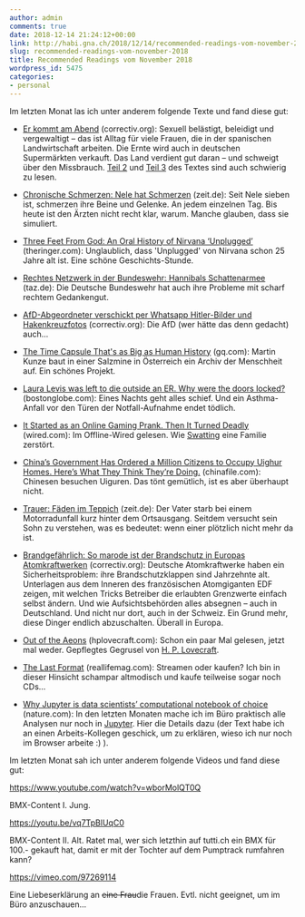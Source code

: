```yaml
---
author: admin
comments: true
date: 2018-12-14 21:24:12+00:00
link: http://habi.gna.ch/2018/12/14/recommended-readings-vom-november-2018/
slug: recommended-readings-vom-november-2018
title: Recommended Readings vom November 2018
wordpress_id: 5475
categories:
- personal
---
```




Im letzten Monat las ich unter anderem folgende Texte und fand diese gut:




    
  * [Er kommt am Abend](https://correctiv.org/top-stories/2018/04/30/er-kommt-am-abend/) (correctiv.org): Sexuell belästigt, beleidigt und vergewaltigt – das ist Alltag für viele Frauen, die in der spanischen Landwirtschaft arbeiten. Die Ernte wird auch in deutschen Supermärkten verkauft. Das Land verdient gut daran – und schweigt über den Missbrauch. [Teil 2](https://correctiv.org/top-stories/2018/05/02/im-schatten-der-kirschtomaten/) und [Teil 3](https://correctiv.org/top-stories/2018/05/03/nur-eine-nummer/) des Textes sind auch schwierig zu lesen.

    
  * [Chronische Schmerzen: Nele hat Schmerzen](https://www.zeit.de/gesellschaft/zeitgeschehen/2018-11/chronische-schmerzen-borreliose-diagnose-ungeklaert) (zeit.de): Seit Nele sieben ist, schmerzen ihre Beine und Gelenke. An jedem einzelnen Tag. Bis heute ist den Ärzten nicht recht klar, warum. Manche glauben, dass sie simuliert.

    
  * [Three Feet From God: An Oral History of Nirvana ‘Unplugged’](https://www.theringer.com/music/2018/11/14/18087878/nirvana-unplugged-oral-history-kurt-cobain) (theringer.com): Unglaublich, dass 'Unplugged' von Nirvana schon 25 Jahre alt ist. Eine schöne Geschichts-Stunde.

    
  * [Rechtes Netzwerk in der Bundeswehr: Hannibals Schattenarmee](https://www.taz.de/!5548926/) (taz.de): Die Deutsche Bundeswehr hat auch ihre Probleme mit scharf rechtem Gedankengut.

    
  * [AfD-Abgeordneter verschickt per Whatsapp Hitler-Bilder und Hakenkreuzfotos](https://correctiv.org/aktuelles/neue-rechte/2018/10/30/afd-abgeordneter-verschickt-per-whatsapp-hitler-bilder-und-hakenkreuzfotos/) (correctiv.org): Die AfD (wer hätte das denn gedacht) auch...

    
  * [The Time Capsule That's as Big as Human History](https://www.gq.com/story/memory-of-mankind-time-capsule) (gq.com): Martin Kunze baut in einer Salzmine in Österreich ein Archiv der Menschheit auf. Ein schönes Projekt.

    
  * [Laura Levis was left to die outside an ER. Why were the doors locked?](https://www.bostonglobe.com/magazine/2018/11/03/losing-laura/WJrAFwMTYs1zwPfH5nTvGM/story.html) (bostonglobe.com): Eines Nachts geht alles schief. Und ein Asthma-Anfall vor den Türen der Notfall-Aufnahme endet tödlich.

    
  * [It Started as an Online Gaming Prank. Then It Turned Deadly](https://www.wired.com/story/swatting-deadly-online-gaming-prank/) (wired.com): Im Offline-Wired gelesen. Wie [Swatting](https://en.wikipedia.org/wiki/Swatting) eine Familie zerstört.

    
  * [China’s Government Has Ordered a Million Citizens to Occupy Uighur Homes. Here’s What They Think They’re Doing.](http://www.chinafile.com/reporting-opinion/postcard/million-citizens-occupy-uighur-homes-xinjiang) (chinafile.com): Chinesen besuchen Uiguren. Das tönt gemütlich, ist es aber überhaupt nicht.

    
  * [Trauer: Fäden im Teppich](https://www.zeit.de/zeit-magazin/leben/2018-10/trauer-vater-motorradunfall-leerstelle-normalitaet-elterngefuehl/komplettansicht) (zeit.de): Der Vater starb bei einem Motorradunfall kurz hinter dem Ortsausgang. Seitdem versucht sein Sohn zu verstehen, was es bedeutet: wenn einer plötzlich nicht mehr da ist.

    
  * [Brandgefährlich: So marode ist der Brandschutz in Europas Atomkraftwerken](https://correctiv.org/top-stories/2018/09/12/brandgefaehrlich-so-marode-ist-der-brandschutz-in-europas-atomkraftwerken/) (correctiv.org): Deutsche Atomkraftwerke haben ein Sicherheitsproblem: ihre Brandschutzklappen sind Jahrzehnte alt. Unterlagen aus dem Inneren des französischen Atomgiganten EDF zeigen, mit welchen Tricks Betreiber die erlaubten Grenzwerte einfach selbst ändern. Und wie Aufsichtsbehörden alles absegnen – auch in Deutschland. Und nicht nur dort, auch in der Schweiz. Ein Grund mehr, diese Dinger endlich abzuschalten. Überall in Europa.

    
  * [Out of the Aeons](http://www.hplovecraft.com/writings/texts/fiction/oa.aspx) (hplovecraft.com): Schon ein paar Mal gelesen, jetzt mal weder. Gepflegtes Gegrusel von [H. P. Lovecraft](https://de.wikipedia.org/wiki/H._P._Lovecraft).

    
  * [The Last Format](https://reallifemag.com/the-last-format/) (reallifemag.com): Streamen oder kaufen? Ich bin in dieser Hinsicht schampar altmodisch und kaufe teilweise sogar noch CDs...

    
  * [Why Jupyter is data scientists’ computational notebook of choice](http://www.nature.com/articles/d41586-018-07196-1?error=cookies_not_supported&code=5828d326-43cd-45c9-a73d-9f70fe71b4a4) (nature.com): In den letzten Monaten mache ich im Büro praktisch alle Analysen nur noch in [Jupyter](http://jupyter.org). Hier die Details dazu (der Text habe ich an einen Arbeits-Kollegen geschick, um zu erklären, wieso ich nur noch im Browser arbeite :) ).



Im letzten Monat sah ich unter anderem folgende Videos und fand diese gut:

https://www.youtube.com/watch?v=wborMolQT0Q

BMX-Content I. Jung.

https://youtu.be/vq7TpBlUqC0

BMX-Content II. Alt.
Ratet mal, wer sich letzthin auf tutti.ch ein BMX für 100.- gekauft hat, damit er mit der Tochter auf dem Pumptrack rumfahren kann?

https://vimeo.com/97269114

Eine Liebeserklärung an <del>eine Frau</del>die Frauen. Evtl. nicht geeignet, um im Büro anzuschauen...
